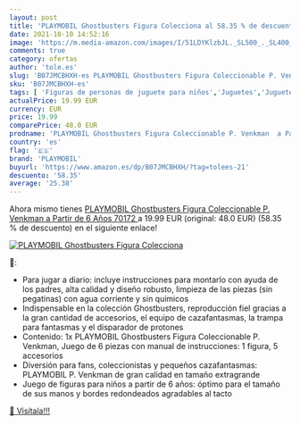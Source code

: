 ```yaml
---
layout: post
title: 'PLAYMOBIL Ghostbusters Figura Colecciona al 58.35 % de descuento'
date: 2021-10-10 14:52:16
image: 'https://m.media-amazon.com/images/I/51LDYKlzbJL._SL500_._SL400_.jpg'
comments: true
category: ofertas
author: 'tole.es'
slug: 'B07JMCBHXH-es PLAYMOBIL Ghostbusters Figura Coleccionable P. Venkman a...'
sku: 'B07JMCBHXH-es'
tags: [ 'Figuras de personas de juguete para niños','Juguetes','Juguetes y juegos','Muñecos y figuras','playmobil', ]
actualPrice: 19.99 EUR
currency: EUR
price: 19.99
comparePrice: 48.0 EUR
prodname: 'PLAYMOBIL Ghostbusters Figura Coleccionable P. Venkman  a Partir de 6 Años  70172 '
country: 'es'
flag: '🇪🇸'
brand: 'PLAYMOBIL'
buyurl: 'https://www.amazon.es/dp/B07JMCBHXH/?tag=tolees-21'
descuento: '58.35'
average: '25.38'
---
```


Ahora mismo tienes [PLAYMOBIL Ghostbusters Figura Coleccionable P. Venkman  a Partir de 6 Años  70172 ](https://www.amazon.es/dp/B07JMCBHXH/?tag=tolees-21) a 19.99 EUR (original: 48.0 EUR) (58.35 %  de descuento) en el siguiente enlace!

[![PLAYMOBIL Ghostbusters Figura Colecciona](https://m.media-amazon.com/images/I/51LDYKlzbJL._SL500_._SL400_.jpg)](https://www.amazon.es/dp/B07JMCBHXH/?tag=tolees-21)

🔎:

- Para jugar a diario: incluye instrucciones para montarlo con ayuda de los padres, alta calidad y diseño robusto, limpieza de las piezas (sin pegatinas) con agua corriente y sin químicos
- Indispensable en la colección Ghostbusters, reproducción fiel gracias a la gran cantidad de accesorios, el equipo de cazafantasmas, la trampa para fantasmas y el disparador de protones
- Contenido: 1x PLAYMOBIL Ghostbusters Figura Coleccionable P. Venkman, Juego de 6 piezas con manual de instrucciones: 1 figura, 5 accesorios
- Diversión para fans, coleccionistas y pequeños cazafantasmas: PLAYMOBIL P. Venkman de gran calidad en tamaño extragrande
- Juego de figuras para niños a partir de 6 años: óptimo para el tamaño de sus manos y bordes redondeados agradables al tacto

[🛒 Visítala!!!](https://www.amazon.es/dp/B07JMCBHXH/?tag=tolees-21)
